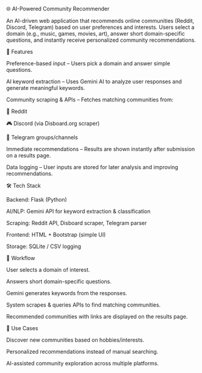 🌐 AI-Powered Community Recommender

An AI-driven web application that recommends online communities (Reddit, Discord, Telegram) based on user preferences and interests. Users select a domain (e.g., music, games, movies, art), answer short domain-specific questions, and instantly receive personalized community recommendations.

🚀 Features

Preference-based input – Users pick a domain and answer simple questions.

AI keyword extraction – Uses Gemini AI to analyze user responses and generate meaningful keywords.

Community scraping & APIs – Fetches matching communities from:

🔺 Reddit

🎮 Discord (via Disboard.org scraper)

📲 Telegram groups/channels

Immediate recommendations – Results are shown instantly after submission on a results page.

Data logging – User inputs are stored for later analysis and improving recommendations.

🛠️ Tech Stack

Backend: Flask (Python)

AI/NLP: Gemini API for keyword extraction & classification

Scraping: Reddit API, Disboard scraper, Telegram parser

Frontend: HTML + Bootstrap (simple UI)

Storage: SQLite / CSV logging

📌 Workflow

User selects a domain of interest.

Answers short domain-specific questions.

Gemini generates keywords from the responses.

System scrapes & queries APIs to find matching communities.

Recommended communities with links are displayed on the results page.

🎯 Use Cases

Discover new communities based on hobbies/interests.

Personalized recommendations instead of manual searching.

AI-assisted community exploration across multiple platforms.

